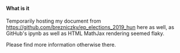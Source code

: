 #### What is it

Temporarily hosting my document from
https://github.com/brezniczky/ep_elections_2019_hun here as well, as
GitHub's ipynb as well as HTML MathJax rendering seemed flaky.

Please find more information otherwise there.
